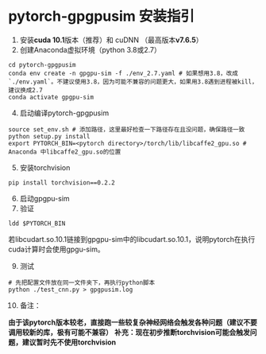 # pytorch-gpgpusim 安装指引

1. 安装**cuda 10.1**版本（推荐）和 cuDNN （最高版本**v7.6.5**）
2. 创建Anaconda虚拟环境（python 3.8或2.7）
```shell
cd pytorch-gpgpusim
conda env create -n gpgpu-sim -f ./env_2.7.yaml # 如果想用3.8，改成`./env.yaml`。不建议使用3.8，因为可能不兼容的问题更大，如果用3.8遇到进程被kill，建议换成2.7
conda activate gpgpu-sim
```
4. 启动编译pytorch-gpgpusim
```shell
source set_env.sh # 添加路径，这里最好检查一下路径存在且没问题，确保路径一致
python setup.py install
export PYTORCH_BIN=<pytorch directory>/torch/lib/libcaffe2_gpu.so # Anaconda 中libcaffe2_gpu.so的位置
```
5. 安装torchvision
```shell
pip install torchvision==0.2.2
```
6. 启动gpgpu-sim
7. 验证
```shell
ldd $PYTORCH_BIN
```
若libcudart.so.10.1链接到gpgpu-sim中的libcudart.so.10.1，说明pytorch在执行cuda计算时会使用gpgu-sim。

9. 测试
```shell
# 先把配置文件放在同一文件夹下，再执行python脚本
python ./test_cnn.py > gpgpusim.log
```

10. 备注：

**由于该pytorch版本较老，直接跑一些较复杂神经网络会触发各种问题（建议不要调用较新的库，极有可能不兼容）**
**补充：现在初步推断torchvision可能会触发问题，建议暂时先不使用torchvision**
